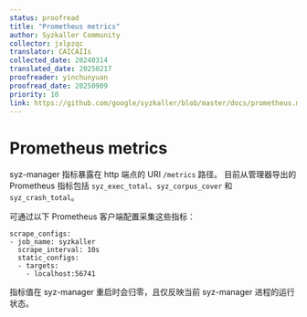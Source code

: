 ```yaml
---
status: proofread
title: "Prometheus metrics"
author: Syzkaller Community
collector: jxlpzqc
translator: CAICAIIs
collected_date: 20240314
translated_date: 20250217
proofreader: yinchunyuan
proofread_date: 20250909
priority: 10
link: https://github.com/google/syzkaller/blob/master/docs/prometheus.md
---
```


# Prometheus metrics

syz-manager 指标暴露在 http 端点的 URI `/metrics` 路径。
目前从管理器导出的 Prometheus 指标包括 `syz_exec_total`、`syz_corpus_cover` 和 `syz_crash_total`。

可通过以下 Prometheus 客户端配置采集这些指标：
```
scrape_configs:
- job_name: syzkaller
  scrape_interval: 10s
  static_configs:
  - targets:
    - localhost:56741
```

指标值在 syz-manager 重启时会归零，且仅反映当前 syz-manager 进程的运行状态。
